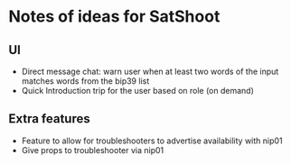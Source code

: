 # Notes of ideas for SatShoot
## UI
- Direct message chat: warn user when at least two words of the input matches words from the bip39 list
- Quick Introduction trip for the user based on role (on demand)

## Extra features
- Feature to allow for troubleshooters to advertise availability with nip01
- Give props to troubleshooter via nip01
